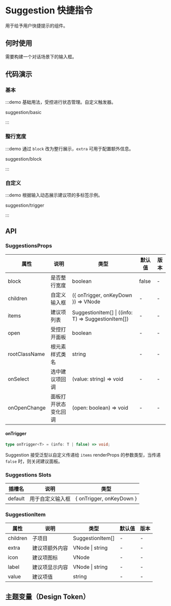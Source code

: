 
# Suggestion 快捷指令

用于给予用户快捷提示的组件。

## 何时使用

需要构建一个对话场景下的输入框。

## 代码演示

### 基本

:::demo 基础用法，受控进行状态管理。自定义触发器。

suggestion/basic

:::

### 整行宽度

:::demo 通过 `block` 改为整行展示，`extra` 可用于配置额外信息。

suggestion/block

:::

### 自定义

:::demo 根据输入动态展示建议项的多标签示例。

suggestion/trigger

:::

## API

<!-- 通用属性参考：[通用属性](/docs/react/common-props) -->

### SuggestionsProps

| 属性 | 说明 | 类型 | 默认值 | 版本 |
| --- | --- | --- | --- | --- |
| block | 是否整行宽度 | boolean | false | - |
| children | 自定义输入框 | ({ onTrigger, onKeyDown }) => VNode | - | - |
| items | 建议项列表 | SuggestionItem[] \| ((info: T) => SuggestionItem[]) | - | - |
| open | 受控打开面板 | boolean | - | - |
| rootClassName | 根元素样式类名 | string | - | - |
| onSelect | 选中建议项回调 | (value: string) => void | - | - |
| onOpenChange | 面板打开状态变化回调 | (open: boolean) => void | - | - |

#### onTrigger

```typescript | pure
type onTrigger<T> = (info: T | false) => void;
```

Suggestion 接受泛型以自定义传递给 `items` renderProps 的参数类型，当传递 `false` 时，则关闭建议面板。

### Suggestions Slots

| 插槽名 | 说明 | 类型 |
| --- | --- | --- |
| default | 用于自定义输入框 | \{ onTrigger, onKeyDown \} |

### SuggestionItem

| 属性     | 说明           | 类型             | 默认值 | 版本 |
| -------- | -------------- | ---------------- | ------ | ---- |
| children | 子项目         | SuggestionItem[] | -      | -    |
| extra    | 建议项额外内容 | VNode \| string   | -      | -    |
| icon     | 建议项图标     | VNode        | -      | -    |
| label    | 建议项显示内容 | VNode \| string   | -      | -    |
| value    | 建议项值       | string           | -      | -    |

## 主题变量（Design Token）

<!-- <ComponentTokenTable component="Suggestion"></ComponentTokenTable> -->
